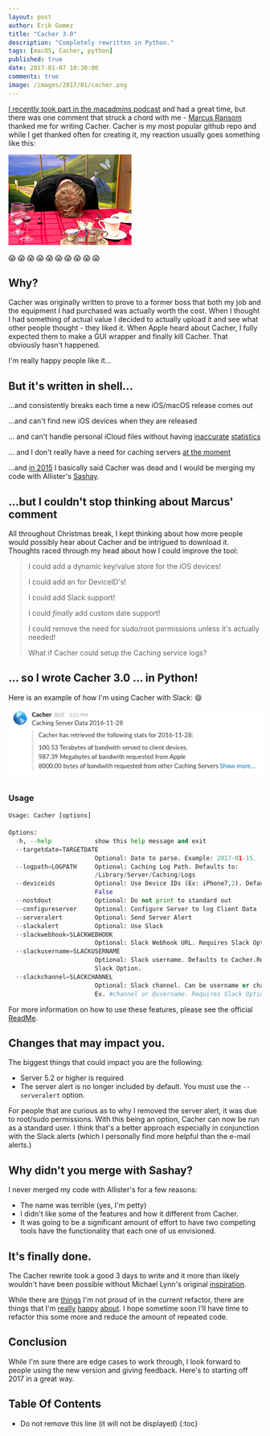 ```yaml
---
layout: post
author: Erik Gomez
title: "Cacher 3.0"
description: "Completely rewritten in Python."
tags: [macOS, Cacher, python]
published: true
date: 2017-01-07 10:30:00
comments: true
image: /images/2017/01/cacher.png
---
```


[I recently took part in the macadmins podcast](http://podcast.macadmins.org/2016/12/28/episode-18-hardware-hacking-in-the-new-era/) and had a great time, but there was one comment that struck a chord with me - [Marcus Ransom](https://twitter.com/marcusransom) thanked me for writing Cacher. Cacher is my most popular github repo and while I get thanked often for creating it, my reaction usually goes something like this:

![Ugh](/images/2017/01/ugh.gif)

:scream: :scream: :scream: :scream: :scream: :scream: :scream: :scream: :scream: :scream:

## Why?
Cacher was originally written to prove to a former boss that both my job and the equipment I had purchased was actually worth the cost. When I thought I had something of actual value I decided to actually upload it and see what other people thought - they liked it. When Apple heard about Cacher, I fully expected them to make a GUI wrapper and finally kill Cacher. That obviously hasn't happened.

I'm really happy people like it...

## But it's written in shell...

...and consistently breaks each time a new iOS/macOS release comes out

...and can't find new iOS devices when they are released

... and can't handle personal iCloud files without having [inaccurate](https://github.com/erikng/Cacher/issues/22) [statistics](https://github.com/erikng/Cacher/issues/12)

... and I don't really have a need for caching servers [at the moment](https://github.com/erikng/Cacher/issues/12#issuecomment-235769494)

...and [in 2015](/2015/09/22/cacher-2-dropping-server-4-support-and-future-plans/) I basically said Cacher was dead and I would be merging my code with Allister's [Sashay](https://github.com/macadmins/sashay).

## ...but I couldn't stop thinking about Marcus' comment
All throughout Christmas break, I kept thinking about how more people would possibly hear about Cacher and be intrigued to download it. Thoughts raced through my head about how I could improve the tool:

> I could add a dynamic key/value store for the iOS devices!
>
> I could add an for DeviceID's!
>
> I could add Slack support!
>
> I could _finally_ add custom date support!
>
> I could remove the need for sudo/root permissions unless it's actually needed!
>
> What if Cacher could setup the Caching service logs?

## ... so I wrote Cacher 3.0 ... in Python!
Here is an example of how I'm using Cacher with Slack: :smile:

![Cacher Slack](/images/2017/01/cacher.png)

### Usage

```python
Usage: Cacher [options]

Options:
  -h, --help            show this help message and exit
  --targetdate=TARGETDATE
                        Optional: Date to parse. Example: 2017-01-15.
  --logpath=LOGPATH     Optional: Caching Log Path. Defaults to:
                        /Library/Server/Caching/Logs
  --deviceids           Optional: Use Device IDs (Ex: iPhone7,2). Defaults to:
                        False
  --nostdout            Optional: Do not print to standard out
  --configureserver     Optional: Configure Server to log Client Data
  --serveralert         Optional: Send Server Alert
  --slackalert          Optional: Use Slack
  --slackwebhook=SLACKWEBHOOK
                        Optional: Slack Webhook URL. Requires Slack Option.
  --slackusername=SLACKUSERNAME
                        Optional: Slack username. Defaults to Cacher.Requires
                        Slack Option.
  --slackchannel=SLACKCHANNEL
                        Optional: Slack channel. Can be username or channel
                        Ex. #channel or @username. Requires Slack Option.
```

For more information on how to use these features, please see the official [ReadMe](https://github.com/erikng/Cacher/blob/master/README.md).

## Changes that may impact you.
The biggest things that could impact you are the following:

- Server 5.2 or higher is required
- The server alert is no longer included by default. You must use the `--serveralert` option.

For people that are curious as to why I removed the server alert, it was due to root/sudo permissions. With this being an option, Cacher can now be run as a standard user. I think that's a better approach especially in conjunction with the Slack alerts (which I personally find more helpful than the e-mail alerts.)

## Why didn't you merge with Sashay?

I never merged my code with Allister's for a few reasons:

- The name was terrible (yes, I'm petty)
- I didn't like some of the features and how it different from Cacher.
- It was going to be a significant amount of effort to have two competing tools have the functionality that each one of us envisioned.

## It's finally done.
The Cacher rewrite took a good 3 days to write and it more than likely wouldn't have been possible without Michael Lynn's original [inspiration](https://gist.github.com/pudquick/ffdbdb52ae6960ca8e55).

While there are [things](https://github.com/erikng/Cacher/blob/master/Cacher#L283-L409) I'm not proud of in the current refactor, there are things that I'm [really](https://github.com/erikng/Cacher/blob/master/Cacher#L437-L513) [happy](https://github.com/erikng/Cacher/blob/master/Cacher#L196-L237) [about](https://github.com/erikng/Cacher/blob/master/Cacher#L81-L139). I hope sometime soon I'll have time to refactor this some more and reduce the amount of repeated code.

## Conclusion

While I'm sure there are edge cases to work through, I look forward to people using the new version and giving feedback. Here's to starting off 2017 in a great way.

## Table Of Contents
* Do not remove this line (it will not be displayed)
{:toc}
